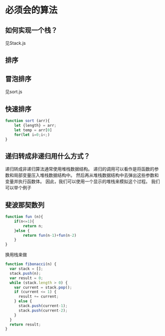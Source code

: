 # 必须会的算法

## 如何实现一个栈？
见Stack.js
## 排序
## 冒泡排序
见sort.js
## 快速排序
```javascript
function sort (arr){
    let {length} = arr;
    let temp = arr[0]
    for(let i=0;i<;)
}
```
## 递归转成非递归用什么方式？
递归转成非递归算法通常使用堆栈数据结构。
递归的调用可以看作是将函数的参数和局部变量压入堆栈数据结构中。
然后再从堆栈数据结构中去弹出这些参数和变量并执行函数体。
因此，我们可以使用一个显示的堆栈来模拟这个过程。
我们可以举个例子
## 斐波那契数列
```javascript
function fun (n){
    if(n<=1){
        return n;
    }else {
        return fun(n-1)+fun(n-2)
    }
}
```
换用栈来做
```javascript
function fibonacci(n) {
  var stack = [];
  stack.push(n);
  var result = 0;
  while (stack.length > 0) {
    var current = stack.pop();
    if (current <= 1) {
      result += current;
    } else {
      stack.push(current-1);
      stack.push(current-2);
    }
  }
  return result;
}
```
